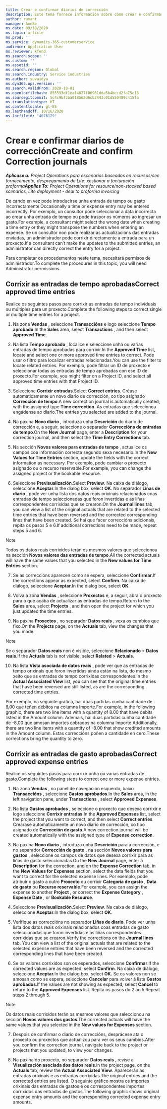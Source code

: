 ```yaml
---
title: Crear e confirmar diarios de corrección
description: Este tema fornece información sobre como crear e confirmar un diario de corrección.
author: rumant
manager: AnnBe
ms.date: 09/18/2020
ms.topic: article
ms.prod: ''
ms.service: dynamics-365-customerservice
audience: Application User
ms.reviewer: kfend
ms.search.scope: ''
ms.custom: ''
ms.assetid: ''
ms.search.region: Global
ms.search.industry: Service industries
ms.author: suvaidya
ms.dyn365.ops.version: ''
ms.search.validFrom: 2020-10-01
ms.openlocfilehash: 855593df1ea14827f06961dda5b4becd2fa75c18
ms.sourcegitcommit: 5c4c9bf3ba018562d6cb3443c01d550489c415fa
ms.translationtype: HT
ms.contentlocale: gl-ES
ms.lasthandoff: 10/16/2020
ms.locfileid: "4076129"
---
```

# <a name="create-and-confirm-correction-journals"></a><span data-ttu-id="3b199-103">Crear e confirmar diarios de corrección</span><span class="sxs-lookup"><span data-stu-id="3b199-103">Create and confirm Correction journals</span></span>

<span data-ttu-id="3b199-104">_**Aplícase a:** Project Operations para escenarios baseados en recursos/sen fornecemento, despregamento de Lite: xestionar a facturación proforma_</span><span class="sxs-lookup"><span data-stu-id="3b199-104">_**Applies To:** Project Operations for resource/non-stocked based scenarios, Lite deployment - deal to proforma invoicing_</span></span>

<span data-ttu-id="3b199-105">De cando en vez pode introducirse unha entrada de tempo ou gasto incorrectamente.</span><span class="sxs-lookup"><span data-stu-id="3b199-105">Occasionally a time or expense entry may be entered incorrectly.</span></span> <span data-ttu-id="3b199-106">Por exemplo, un consultor pode seleccionar a data incorrecta ao crear unha entrada de tempo ou pode traspor os números ao ingresar un gasto.</span><span class="sxs-lookup"><span data-stu-id="3b199-106">For example, a consultant might select the wrong date when creating a time entry or they might transpose the numbers when entering an expense.</span></span> <span data-ttu-id="3b199-107">Se un consultor non pode realizar as actualizacións das entradas enviadas, un administrador pode corrixir directamente a entrada para un proxecto.</span><span class="sxs-lookup"><span data-stu-id="3b199-107">If a consultant can’t make the updates to the submitted entries, an administrator can directly correct the entry for a project.</span></span>

<span data-ttu-id="3b199-108">Para completar os procedementos neste tema, necesitará permisos de administrador.</span><span class="sxs-lookup"><span data-stu-id="3b199-108">To complete the procedures in this topic, you will need Administrator permissions.</span></span>

## <a name="correct-approved-time-entries"></a><span data-ttu-id="3b199-109">Corrixir as entradas de tempo aprobadas</span><span class="sxs-lookup"><span data-stu-id="3b199-109">Correct approved time entries</span></span>     

<span data-ttu-id="3b199-110">Realice os seguintes pasos para corrixir as entradas de tempo individuais ou múltiples para un proxecto.</span><span class="sxs-lookup"><span data-stu-id="3b199-110">Complete the following steps to correct single or multiple time entries for a project.</span></span>

1. <span data-ttu-id="3b199-111">Na zona **Vendas** , seleccione **Transaccións** e logo seleccione **Tempo aprobado**.</span><span class="sxs-lookup"><span data-stu-id="3b199-111">In the **Sales** area, select **Transactions** , and then select **Approved Time**.</span></span> 

2. <span data-ttu-id="3b199-112">Na lista **Tempo aprobado** , localice e seleccione unha ou varias entradas de tempo aprobadas para corrixir.</span><span class="sxs-lookup"><span data-stu-id="3b199-112">In the **Approved Time** list, locate and select one or more approved time entries to correct.</span></span> <span data-ttu-id="3b199-113">Pode usar o filtro para localizar entradas relacionadas.</span><span class="sxs-lookup"><span data-stu-id="3b199-113">You can use the filter to locate related entries.</span></span> <span data-ttu-id="3b199-114">Por exemplo, pode filtrar un ID de proxecto e seleccionar todas as entradas de tempo aprobadas con ese ID de proxecto.</span><span class="sxs-lookup"><span data-stu-id="3b199-114">For example, you might filter on a Project ID, and select all approved time entries with that Project ID.</span></span>

3. <span data-ttu-id="3b199-115">Seleccione **Corrixir entradas**.</span><span class="sxs-lookup"><span data-stu-id="3b199-115">Select **Correct entries**.</span></span> <span data-ttu-id="3b199-116">Créase automaticamente un novo diario de corrección, co tipo asignado **Corrección de tempo**.</span><span class="sxs-lookup"><span data-stu-id="3b199-116">A new correction journal is automatically created, with the assigned type **Time correction**.</span></span> <span data-ttu-id="3b199-117">As entradas que seleccionou engádense ao diario.</span><span class="sxs-lookup"><span data-stu-id="3b199-117">The entries you selected are added to the journal.</span></span> 

4. <span data-ttu-id="3b199-118">Na páxina **Novo diario** , introduza unha **Descrición** do diario de corrección e, a seguir, seleccione o separador **Correccións de entradas de tempo**.</span><span class="sxs-lookup"><span data-stu-id="3b199-118">On the **New Journal** page, enter a **Description** for your correction journal, and then select the **Time Entry Corrections** tab.</span></span>  

5. <span data-ttu-id="3b199-119">Na sección **Novos valores para entradas de tempo** , actualice os campos coa información correcta segundo sexa necesario.</span><span class="sxs-lookup"><span data-stu-id="3b199-119">In the **New Values for Time Entries** section, update the fields with the correct information as necessary.</span></span> <span data-ttu-id="3b199-120">Por exemplo, pode cambiar o proxecto asignado ou o recurso reservable.</span><span class="sxs-lookup"><span data-stu-id="3b199-120">For example, you can change the assigned project or the bookable resource.</span></span>

6. <span data-ttu-id="3b199-121">Seleccione **Previsualización**.</span><span class="sxs-lookup"><span data-stu-id="3b199-121">Select **Preview**.</span></span> <span data-ttu-id="3b199-122">Na caixa de diálogo, seleccione **Aceptar**.</span><span class="sxs-lookup"><span data-stu-id="3b199-122">In the dialog box, select **OK**.</span></span> <span data-ttu-id="3b199-123">No separador **Liñas de diario** , pode ver unha lista dos datos reais orixinais relacionados coas entradas de tempo seleccionadas que foron invertidas e as liñas correspondentes corrixidas que se crearon.</span><span class="sxs-lookup"><span data-stu-id="3b199-123">On the **Journal lines** tab, you can view a list of the original actuals that are related to the selected time entries that have been reversed and the corrected corresponding lines that have been created.</span></span> <span data-ttu-id="3b199-124">Se hai que facer correccións adicionais, repita os pasos 5 e 6.</span><span class="sxs-lookup"><span data-stu-id="3b199-124">If additional corrections need to be made, repeat steps 5 and 6.</span></span> 

> [!NOTE]
> <span data-ttu-id="3b199-125">Todos os datos reais corrixidos terán os mesmos valores que seleccionou na sección **Novos valores das entradas de tempo**.</span><span class="sxs-lookup"><span data-stu-id="3b199-125">All the corrected actuals will have the same values that you selected in the **New values for Time Entries** section.</span></span>

7. <span data-ttu-id="3b199-126">Se as correccións aparecen como se espera, seleccione **Confirmar**.</span><span class="sxs-lookup"><span data-stu-id="3b199-126">If the corrections appear as expected, select **Confirm**.</span></span> <span data-ttu-id="3b199-127">Na caixa de diálogo, seleccione **Aceptar**.</span><span class="sxs-lookup"><span data-stu-id="3b199-127">In the dialog box, select **OK**.</span></span>

8. <span data-ttu-id="3b199-128">Volva á zona **Vendas** , seleccione **Proxectos** e, a seguir, abra o proxecto para o que acaba de actualizar as entradas de tempo.</span><span class="sxs-lookup"><span data-stu-id="3b199-128">Return to the **Sales** area, select **Projects** , and then open the project for which you just updated the time entries.</span></span> 

9. <span data-ttu-id="3b199-129">Na páxina **Proxectos** , no separador **Datos reais** , vexa os cambios que fixo.</span><span class="sxs-lookup"><span data-stu-id="3b199-129">On the **Projects** page, on the **Actuals** tab, view the changes that you made.</span></span> 

> [!NOTE]
> <span data-ttu-id="3b199-130">Se o separador **Datos reais** non é visible, seleccione **Relacionado** > **Datos reais**.</span><span class="sxs-lookup"><span data-stu-id="3b199-130">If the **Actuals** tab is not visible, select **Related** > **Actuals**.</span></span>  

10. <span data-ttu-id="3b199-131">Na lista **Vista asociada de datos reais** , pode ver que as entradas de tempo orixinais que foron invertidas aínda están na lista, do mesmo xeito que as entradas de tempo corrixidas correspondentes.</span><span class="sxs-lookup"><span data-stu-id="3b199-131">In the **Actual Associated View** list, you can see that the original time entries that have been reversed are still listed, as are the corresponding corrected time entries.</span></span> 

<span data-ttu-id="3b199-132">Por exemplo, na seguinte gráfica, hai dúas partidas cunha cantidade de 8,00 que teñen débitos na columna Importe.</span><span class="sxs-lookup"><span data-stu-id="3b199-132">For example, in the following graphic, there are two line items with a quantity of 8.00 that have debits listed in the Amount column.</span></span> <span data-ttu-id="3b199-133">Ademais, hai dúas partidas cunha cantidade de -8,00 que amosan importes cobrados na columna Importe.</span><span class="sxs-lookup"><span data-stu-id="3b199-133">Additionally, there are two line items with a quantity of -8.00 that show credited amounts in the Amount column.</span></span> <span data-ttu-id="3b199-134">Estas correccións poñen a cantidade en cero.</span><span class="sxs-lookup"><span data-stu-id="3b199-134">These corrections bring the quantity to zero.</span></span>

 
## <a name="correct-approved-expense-entries"></a><span data-ttu-id="3b199-135">Corrixir as entradas de gasto aprobadas</span><span class="sxs-lookup"><span data-stu-id="3b199-135">Correct approved expense entries</span></span>

<span data-ttu-id="3b199-136">Realice os seguintes pasos para corrixir unha ou varias entradas de gasto.</span><span class="sxs-lookup"><span data-stu-id="3b199-136">Complete the following steps to correct one or more expense entries.</span></span> 

1. <span data-ttu-id="3b199-137">Na zona **Vendas** , no panel de navegación esquerdo, baixo **Transaccións** , seleccione **Gastos aprobados**.</span><span class="sxs-lookup"><span data-stu-id="3b199-137">In the **Sales** area, in the left navigation pane, under **Transactions** , select **Approved Expenses**.</span></span>

2. <span data-ttu-id="3b199-138">Na lista **Gastos aprobados** , seleccione o proxecto que desexa corrixir e logo seleccione **Corrixir entradas**.</span><span class="sxs-lookup"><span data-stu-id="3b199-138">In the **Approved Expenses** list, select the project that you want to correct, and then select **Correct entries**.</span></span> <span data-ttu-id="3b199-139">Crearase automaticamente un novo diario de corrección, co tipo asignado de **Corrección de gasto**.</span><span class="sxs-lookup"><span data-stu-id="3b199-139">A new correction journal will be created automatically with the assigned type of **Expense correction**.</span></span> 

3. <span data-ttu-id="3b199-140">Na páxina **Novo diario** , introduza unha **Descrición** para a corrección, e no separador **Corrección de gasto** , na sección **Novos valores para gastos** , seleccione os campos de datos que desexa corrixir para as liñas de gasto seleccionadas.</span><span class="sxs-lookup"><span data-stu-id="3b199-140">On the **New Journal** page, enter a **Description** for the correction, and on the **Expense Correction** tab, in the **New Values for Expenses** section, select the data fields that you want to correct for the selected expense lines.</span></span> <span data-ttu-id="3b199-141">Por exemplo, pode atribuír o gasto a outro **Proxecto** ou corrixir **Categoría de gasto** , **Data de gasto** ou **Recurso reservable**.</span><span class="sxs-lookup"><span data-stu-id="3b199-141">For example, you can assign the expense to another **Project** , or correct the **Expense Category** , **Expense Date** , or **Bookable Resource**.</span></span>

4. <span data-ttu-id="3b199-142">Seleccione **Previsualización**.</span><span class="sxs-lookup"><span data-stu-id="3b199-142">Select **Preview**.</span></span> <span data-ttu-id="3b199-143">Na caixa de diálogo, seleccione **Aceptar**.</span><span class="sxs-lookup"><span data-stu-id="3b199-143">In the dialog box, select **OK**.</span></span> 

5. <span data-ttu-id="3b199-144">Verifique as correccións no separador **Liñas de diario**. Pode ver unha lista dos datos reais orixinais relacionados coas entradas de gasto seleccionadas que foron invertidas e as liñas correspondentes corrixidas que se crearon.</span><span class="sxs-lookup"><span data-stu-id="3b199-144">Verify the corrections on the **Journal lines** tab. You can view a list of the original actuals that are related to the selected expense entries that have been reversed and the corrected corresponding lines that have been created.</span></span>

6. <span data-ttu-id="3b199-145">Se os valores corrixidos son os esperados, seleccione **Confirmar**.</span><span class="sxs-lookup"><span data-stu-id="3b199-145">If the corrected values are as expected, select **Confirm**.</span></span> <span data-ttu-id="3b199-146">Na caixa de diálogo, seleccione **Aceptar.**</span><span class="sxs-lookup"><span data-stu-id="3b199-146">In the dialog box, select **OK.**</span></span> <span data-ttu-id="3b199-147">Se os valores non se amosan como se espera, seleccione **Cancelar** para volver á lista **Gastos aprobados**.</span><span class="sxs-lookup"><span data-stu-id="3b199-147">If the values are not showing as expected, select **Cancel** to return to the **Approved Expenses** list.</span></span> <span data-ttu-id="3b199-148">Repita os pasos do 2 ao 5.</span><span class="sxs-lookup"><span data-stu-id="3b199-148">Repeat steps 2 through 5.</span></span> 

> [!NOTE]
> <span data-ttu-id="3b199-149">Os datos reais corrixidos terán os mesmos valores que seleccionou na sección **Novos valores dos gastos**.</span><span class="sxs-lookup"><span data-stu-id="3b199-149">The corrected actuals will have the same values that you selected in the **New values for Expenses** section.</span></span>

7. <span data-ttu-id="3b199-150">Despois de confirmar o diario de correccións, desprácese ata o proxecto ou proxectos que actualizou para ver os seus cambios.</span><span class="sxs-lookup"><span data-stu-id="3b199-150">After you confirm the correction journal, navigate back to the project or projects that you updated, to view your changes.</span></span>  

8. <span data-ttu-id="3b199-151">Na páxina do proxecto, no separador **Datos reais** , revise a **Visualización asociada dos datos reais**.</span><span class="sxs-lookup"><span data-stu-id="3b199-151">In the project page, on the **Actuals** tab, review the **Actual Associated View**.</span></span> <span data-ttu-id="3b199-152">Aparecerán as entradas orixinais e as entradas corrixidas.</span><span class="sxs-lookup"><span data-stu-id="3b199-152">The original entries and the corrected entries are listed.</span></span> <span data-ttu-id="3b199-153">O seguinte gráfico mostra os importes orixinais das entradas de gastos e os correspondentes importes corrixidos das entradas de gastos.</span><span class="sxs-lookup"><span data-stu-id="3b199-153">The following graphic shows original expense entry amounts and the corresponding corrected expense entry amounts.</span></span> 


